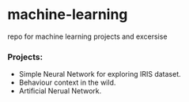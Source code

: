 # machine-learning
repo for machine learning projects and excersise

### Projects:

* Simple Neural Network for exploring IRIS dataset.
* Behaviour context in the wild.
* Artificial Nerual Network.
 